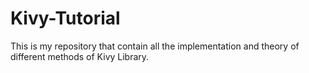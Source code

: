 # Kivy-Tutorial
This is my repository that contain all the implementation and theory of different methods of Kivy Library.
